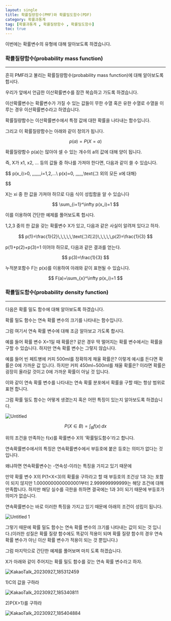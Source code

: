 ```yaml
---
layout: single
title: 확률질량함수(PMF)와 확률밀도함수(PDF)
category: 확률과통계
tag: [확률과통계 , 확률질량함수 , 확률밀도함수]
toc: true
---
```


이번에는 확률변수의 유형에 대해 알아보도록 하겠습니다.

### 확률질량함수(probability mass function)

---

흔히 PMF라고 불리는 확률질량함수(probability mass function)에 대해 알아보도록 합시다.

우리가 앞에서 언급한 이산확률변수를 잠깐 복습하고 가도록 하겠습니다.

이산확률변수는 확률변수가 가질 수 있는 값들이 무한 수열 혹은 유한 수열로 수열을 이루는 경우 이산확률변수라고 하였습니다.

확률질량함수는 이산확률변수에서 특정 값에 대한 확률을 나타내는 함수입니다.

그리고 이 확률질량함수는 아래와 같이 정의가 됩니다.

 

$$
 p(a)=P(X=a)
$$

확률질량함수 p(a)는 많아야 셀 수 있는 개수의 a의 값에 대해 양이 됩니다.

즉, X가 x1, x2, … 등의 값들 중 하나를 가져야 한다면, 다음과 같이 쓸 수 있습니다.

$$
p(x_i)>0, \,\,\,\,\,\,\,i=1,2,...\\
p(x)=0, \,\,\,\,\,\,\text{그 외의 모든 x에 대해}

$$

X는 xi 중 한 값을 가져야 하므로 다음 식이 성립함을 알 수 있습니다

$$
\sum_{i=1}^\infty p(x_i)=1
$$

이를 이용하여 간단한 예제를 풀어보도록 합시다.

1,2,3 중의 한 값을 갖는 확률변수 X가 있고, 다음과 같은 사실이 알려져 있다고 하자.

$$
p(1)=\frac{1}{2}\,\,\,\,\,\text{그리고}\,\,\,\,\,p(2)=\frac{1}{3}
$$

p(1)+p(2)+p(3)=1 이어야 하므로, 다음과 같은 결과를 얻는다.

$$
p(3)=\frac{1}{3}
$$

누적분포함수 F는 p(x)를 이용하여 아래와 같이 표현될 수 있습니다.

$$
F(a)=\sum_{x}^\infty p(x_i)=1
$$

### 확률밀도함수(probability density function)

---

다음은 확률 밀도 함수에 대해 알아보도록 하겠습니다.

확률 밀도 함수는 연속 확률 변수의 크기를 나타내는 함수입니다.

그럼 여기서 연속 확률 변수에 대해 조금 알아보고 가도록 합시다.

예를 들어 확률 변수 X=1일 때 확률은? 같은 경우 딱 떨어지는 확률 변수에서는 확률을 구할 수 있습니다. 하지만 연속 확률 변수는 그렇지 않습니다.

예를 들어 빈 페트병에 커피 500ml를 정확하게 채울 확률은? 이렇게 예시를 든다면 확률은 0에 가까운 값 입니다. 하지만 커피 450ml~500ml를 채울 확률은? 이라면 확률은 굉장히 올라갈 것이고 0에 가까운 확률이 아닐 것 입니다.

이와 같이 연속 확률 변수를 나타내는 연속 확률 분포에서 확률을 구할 때는 항상 범위로 표현 합니다.

그럼 확률 밀도 함수는 어떻게 생겼는지 혹은 어떤 특징이 있는지 알아보도록 하겠습니다.

![Untitled](https://github.com/jusunglee-ai/jusunglee-ai.github.io/assets/125032849/3dd7639a-acac-44bf-aaa1-30f39d1b9536)

$$
P(X\in B)=\int_{B}^{} f(x)\,dx
$$

위의 조건을 만족하는 f(x)를 확률변수 X의 ‘확률밀도함수’라고 합니다.

연속확률변수에서의 특징은 연속확률변수에서 부등호에 붙은 등호는 의미가 없다는 것 입니다.

왜냐하면 연속확률변수는 -연속성-이라는 특징을 가지고 있기 때문에 

만약 확률 변수 X의 P(1<X<3)의 확률을 구하라고 할 때 부등호의 조건상 1과 3는 포함이 되지 않지만 1.0000000000000001부터 2.999999999999는 해당 조건에 대해 만족합니다. 하지만 해당 실수를 극한을 취하면 결국에는 1과 3이 되기 때문에 부등호가 의미가 없습니다.

연속확률변수는 바로 이러한 특징을 가지고 있기 때문에 아래의 조건이 성립이 됩니다.

![Untitled 1](https://github.com/jusunglee-ai/jusunglee-ai.github.io/assets/125032849/831f1107-a38c-4a25-bec0-7c0aba05bad7)

그렇기 때문에 확률 밀도 함수는 연속 확률 변수의 크기를 나타내는 값이 되는 것 입니다.(이러한 성질은 확률 질량 함수에도 똑같이 적용이 되며 확률 질량 함수의 경우 연속 확률 변수가 아닌 이산 확률 변수가 적용이 되는 것 뿐입니다.)

그럼 마지막으로 간단한 예제를 풀어보며 마치 도록 하겠습니다.

X가 아래와 같이 주어지는 확률 밀도 함수를 갖는 연속 확률 변수라고 하자.

![KakaoTalk_20230927_185312459](https://github.com/jusunglee-ai/jusunglee-ai.github.io/assets/125032849/a17a4d8d-b0b5-419b-98ac-31f026d3f77f)

1)C의 값을 구하라

![KakaoTalk_20230927_185340811](https://github.com/jusunglee-ai/jusunglee-ai.github.io/assets/125032849/b00fc099-2a3d-4b12-b059-da9418a78f9c)

2)P{X>1}를 구하라

![KakaoTalk_20230927_185404884](https://github.com/jusunglee-ai/jusunglee-ai.github.io/assets/125032849/9587635f-1203-48f9-a989-8ca8cfa691e8)